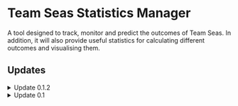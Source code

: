 # Team Seas Statistics Manager
A tool designed to track, monitor and predict the outcomes of Team Seas. In addition, it will also provide useful statistics for calculating different outcomes and visualising them.





## Updates
<details closed>
    <summary>Update 0.1.2</summary>
        - Added StatisticsManager for managing live statistics <br>
        - External data file for offline storage <br>
    </details>
<details closed>
    <summary>Update 0.1</summary>
        - Added base file <br>
        - Uploaded necessary drivers for wireless access <br>
        - Created class to access live TeamSeas count <br>
</details>
